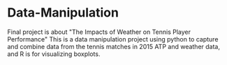 # Data-Manipulation
Final project is about "The Impacts of Weather on Tennis Player Performance"
This is a data manipulation project using python to capture and combine data from the tennis matches in 2015 ATP and weather data, and R is for visualizing boxplots.
